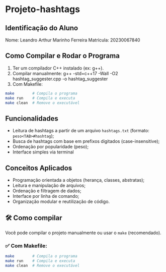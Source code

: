 # Projeto-hashtags

## Identificação do Aluno
Nome: Leandro Arthur Marinho Ferreira
Matrícula: 20230067840

## Como Compilar e Rodar o Programa
1. Ter um compilador C++ instalado (ex: g++).
2. Compilar manualmente:
   g++ -std=c++17 -Wall -O2 hashtag_suggester.cpp -o hashtag_suggester
3. Com Makefile:
 ```bash
make        # Compila o programa
make run    # Compila e executa
make clean  # Remove o executável
```

## Funcionalidades
- Leitura de hashtags a partir de um arquivo `hashtags.txt` (formato: `peso<TAB>#hashtag`);
- Busca de hashtags com base em prefixos digitados (case-insensitive);
- Ordenação por popularidade (peso);
- Interface simples via terminal

## Conceitos Aplicados
- Programação orientada a objetos (herança, classes, abstratas);
- Leitura e manipulação de arquivos;
- Ordenação e filtragem de dados;
- Interface por linha de comando;
- Organização modular e reutilização de código.

## 🛠️ Como compilar

Você pode compilar o projeto manualmente ou usar o `make` (recomendado).

### ✅ Com Makefile:

```bash
make        # Compila o programa
make run    # Compila e executa
make clean  # Remove o executável
